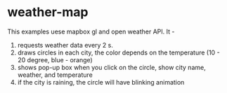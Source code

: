 # weather-map

This examples uese mapbox gl and open weather API. It -
1. requests weather data every 2 s.
2. draws circles in each city, the color depends on the temperature (10 - 20 degree, blue - orange)
3. shows pop-up box when you click on the circle, show city name, weather, and temperature
4. if the city is raining, the circle will have blinking animation

